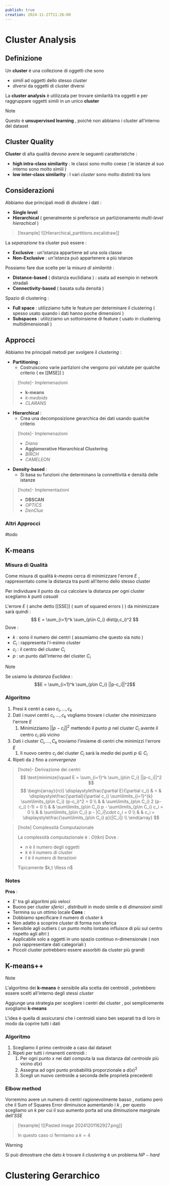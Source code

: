 ```yaml
---
publish: true
creation: 2024-11-27T11:26:00
---
```

# Cluster Analysis

## Definizione

Un **cluster** è una collezione di oggetti che sono 
+ *simili* ad oggetti dello stesso cluster
+ *diversi* da oggetti di cluster diversi

La **cluster analysis** è utilizzata per trovare similarità tra oggetti e per raggruppare oggetti simili in un unico **cluster**

>[!note] 
>Questo è **unsupervised learning** , poichè non abbiamo i cluster all'interno del dataset 
## Cluster Quality

**Cluster** di alta qualità devono avere le seguenti caratteristiche : 
+ **high intra-class similarity** : le classi sono molto coese ( le istanze al suo interno sono molto simili )
+ **low inter-class similarity** : I vari *cluster* sono molto distinti tra loro  
## Considerazioni

Abbiamo due principali modi di *dividere* i dati :
+ **Single level**
+ **Hierarchical** ( generalmente si preferisce un partizionamento *multi-level hierachical* )

>[!example]
>![[Hierarchical_partitions.excalidraw]]

La *separazione* tra cluster può essere :
+ **Exclusive** : un'istanza appartiene ad una sola classe 
+ **Non-Exclusive** : un'istanza può appartenere a più istanze 

Possiamo fare due scelte per la *misura di similarità* : 
+ **Distance-based** ( distanza euclidiana ) : usata ad esempio in network stradali
+ **Connectivity-based** ( basata sulla densità  )

Spazio di clustering :
+ **Full space** : utilizziamo tutte le feature per determinare il clustering ( spesso usato quando i dati hanno poche dimensioni )
+ **Subspaces** : utilizziamo un sottoinsieme di feature ( usato in clustering multidimensionali )
## Approcci 

Abbiamo tre principali metodi per svolgere il *clustering* :
+ **Partitioning** : 
	+ Costruiscono varie partizioni che vengono poi valutate per qualche criterio ( ex [[MSE]] )
>[!note]- Implemenazioni 
>+ **k-means**
>+ *k-medoids*
>+ *CLARANS*

+ **Hierarchical** :
	+ Crea una decomposizione gerarchica dei dati usando qualche criterio
>[!note]- Implemenazioni
>+ *Diana*
>+ **Agglomerative Hierarchical Clustering**
>+ *BIRCH*
>+ *CAMELEON*

+ **Density-based** :
	+ Si basa su funzioni che determinano la connettività e densità delle istanze
>[!note]- Implementazioni
>+ **DBSCAN**
>+ *OPTICS*
>+ *DenClue*

### Altri Approcci 

#todo 
## K-means

### Misura di Qualità 

Come misura di qualità *k-means* cerca di minimizzare l'errore $E$ , rappresentato come la distanza tra punti all'iterno dello stesso cluster 

Per individuare il punto da cui calcolare la distanza per ogni cluster scegliamo $k$ punti *casuali*  

 L'errore $E$ ( anche detto [[SSE]] ( sum of squared errors ) ) da minimizzare sarà quindi : 
 $$
E = \sum_{i=1}^k \sum_{p\in C_i} dist(p,c_i)^2
$$
Dove : 
+ $k$ : sono il numero dei centri ( assumiamo che questo sia noto )
+ $C_i$ : rappresenta l'$i$-esimo cluster
+ $c_i$ : il centro del cluster $C_i$
+ $p$ : un punto dall'interno del cluster $C_i$

>[!note]
>Se usiamo la *distanza Euclidea* :
>$$E = \sum_{i=1}^k \sum_{p\in C_i} ||p-c_i||^2$$ 
### Algoritmo 

1. Presi $k$ centri a caso $c_i,\dots,c_k$ 
2. Dati i nuovi centri $c_i,\dots,c_k$ vogliamo trovare i cluster che minimizzano l'errore $E$ 
	1. Minimizziamo $||p-c_i||^2$ mettendo il punto $p$ nel cluster $C_i$ avente il centro $c_i$ più vicino
3. Dati i cluster $C_i,\dots,C_k$ troviamo l'insieme di centri che minimizzi l'errore $E$
	1. Il nuovo centro $c_i$ del cluster $C_i$ sarà la *media* dei punti $p\in C_i$
4. Ripeti da `2` fino a *convergenza* 

>[!note]- Derivazione dei centri
>$$
>\text{minimize}\quad E = \sum_{i=1}^k \sum_{p\in C_i} ||p-c_i||^2
>$$
>$$
>\begin{array}{rcl}
>\displaystyle\frac{\partial E}{\partial c_i} & = &  \displaystyle\frac{\partial}{\partial c_i} \sum\limits_{i=1}^{k} \sum\limits_{p\in C_i} (p-c_i)^2 = 0 \\
>&  & \sum\limits_{p\in C_i} 2 (p-c_i) (-1) = 0 \\ 
>&  & \sum\limits_{p\in C_i} p - \sum\limits_{p\in C_i} c_i = 0 \\ 
>&  & \sum\limits_{p\in C_i} p - |C_i|\cdot c_i = 0 \\ 
>&  & c_i = \displaystyle\frac{\sum\limits_{p\in C_i} p}{|C_i|} \\ 
>\end{array}
>$$

>[!note] Complessità Computazionale
>
>La complessità computazionale è : $O(tkn)$ 
>Dove : 
>+ $n$ è il numero degli oggetti
>+ $k$ è il numero di cluster
>+ $t$ è il numero di iterazioni 
>
>Tipicamente $k,t \llless n$ 

### Notes

**Pros** :
+ E' tra gli algoritmi più veloci
+ Buono per cluster *sferici* , *distribuiti* in modo simile e di *dimensioni simili*
+ Termina su un ottimo locale
**Cons** :
+ Dobbiamo specificare il numero di *cluster* $k$
+ Non adatto a scoprire *cluster* di forma non sferica 
+ Sensibile agli outliers ( un punto molto lontano influisce di più sul centro rispetto agli altri )
+ Applicabile solo a oggetti in uno spazio continuo $n$-dimensionale ( non può rappresentare dati categoriali )
+ Piccoli cluster potrebbero essere assorbiti da cluster più grandi

## K-means++

>[!note] 
>L'algoritmo dei **k-means** è sensibile alla scelta dei centroidi , potrebbero essere scelti all'interno degli stessi *cluster* 

Aggiunge una strategia per scegliere i centri dei cluster , poi semplicemente svogliamo **k-means** 

L'idea è quella di assicurarsi che i centroidi siano ben separati tra di loro in modo da coprire tutti i dati 
### Algoritmo

1. Scegliamo il primo centroide a caso dal dataset 
2. Ripeti per tutti i rimanenti centroidi :
	1. Per ogni punto $x$ nei dati computa la sua distanza dal *centroide* più vicino $d(x)$
	2. Assegna ad ogni punto probabilità proporzionale a $d(x)^2$ 
	3. Scegli un nuovo centroide a seconda delle proprietà precedenti 

### Elbow method

Vorremmo avere un numero di centri ragionevolmente basso , notiamo però che il Sum of Squares Error diminuisce aumentando i $k$ , per questo scegliamo un $k$ per cui il suo aumento porta ad una diminuzione marginale dell'*SSE*

>[!example] 
>![[Pasted image 20241201162927.png]]
>
>In questo caso ci fermiamo a $k=4$

>[!warning] 
>Si può dimostrare che dato $k$ trovare il *clustering* è un problema $NP-hard$ 

# Clustering Gerarchico

